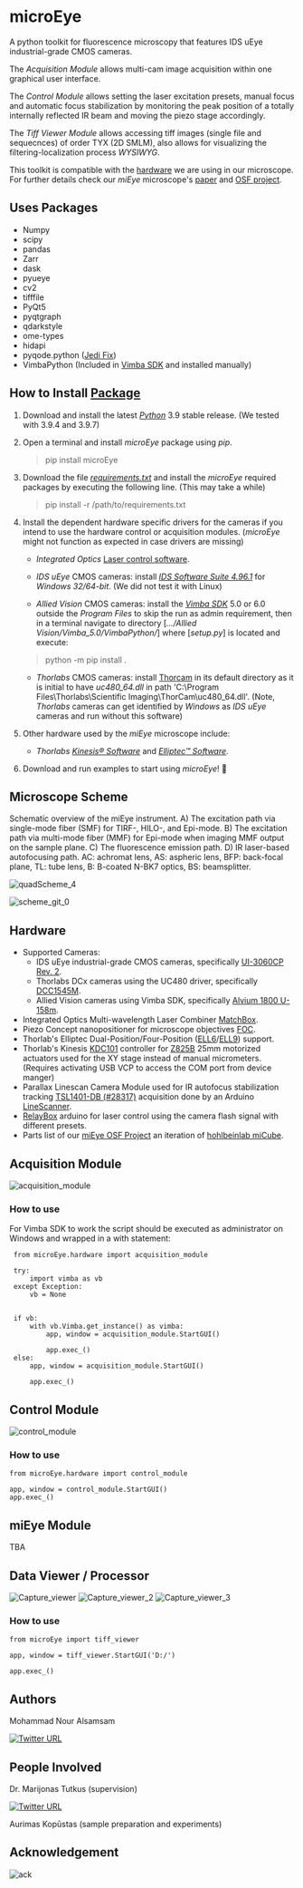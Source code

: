 # microEye
A python toolkit for fluorescence microscopy that features IDS uEye industrial-grade CMOS cameras.

The *Acquisition Module* allows multi-cam image acquisition within one graphical user interface.

The *Control Module* allows setting the laser excitation presets, manual focus and automatic focus stabilization by monitoring the peak position of a totally internally reflected IR beam and moving the piezo stage accordingly. 

The *Tiff Viewer Module* allows accessing tiff images (single file and sequecnces) of order TYX (2D SMLM), also allows for visualizing the filtering-localization process *WYSIWYG*.  

This toolkit is compatible with the [hardware](#hardware) we are using in our microscope. For further details check our *miEye* microscope's [paper](https://doi.org/10.1016/j.ohx.2022.e00368) and [OSF project](http://doi.org/10.17605/osf.io/j2fqy).

## Uses Packages
 
- Numpy
- scipy
- pandas
- Zarr
- dask
- pyueye
- cv2
- tifffile
- PyQt5
- pyqtgraph
- qdarkstyle
- ome-types
- hidapi
- pyqode.python ([Jedi Fix](https://github.com/pyQode/pyqode.python/blob/6cc30087dab69d334a48c716d8d19fc1546ff0c6/pyqode/python/backend/workers.py))
- VimbaPython (Included in [Vimba SDK](https://www.alliedvision.com/en/products/vimba-sdk/) and installed manually)

## How to Install [Package](https://pypi.org/project/microEye/)

1. Download and install the latest [*Python*](https://www.python.org/downloads/) 3.9 stable release. (We tested with 3.9.4 and 3.9.7)

2. Open a terminal and install *microEye* package using *pip*.

    > pip install microEye

3. Download the file [*requirements.txt*](https://github.com/samhitech/microEye/blob/main/requirements.txt) and install the *microEye* required packages by executing the following line. (This may take a while) 

    > pip install -r /path/to/requirements.txt

4. Install the dependent hardware specific drivers for the cameras if you intend to use the hardware control or acquisition modules.
(*microEye* might not function as expected in case drivers are missing)
      * *Integrated Optics* [Laser control software](https://integratedoptics.com/downloads).
 
      * *IDS uEye* CMOS cameras: install [*IDS Software Suite 4.96.1*](https://en.ids-imaging.com/download-details/AB00604.html?os=windows&version=win10&bus=64&floatcalc=) for *Windows 32/64-bit*. (We did not test it with Linux)

      * *Allied Vision* CMOS cameras: install the [*Vimba SDK*](https://www.alliedvision.com/en/products/vimba-sdk) 5.0 or 6.0 outside the *Program Files* to skip the run as admin requirement, then in a terminal navigate to  directory [*.../Allied Vision/Vimba_5.0/VimbaPython/*] where [*setup.py*] is located and execute:

    > python -m pip install .

      * *Thorlabs* CMOS cameras: install [Thorcam](https://www.thorlabs.com/software_pages/ViewSoftwarePage.cfm?Code=ThorCam) in its default directory as it is initial to have *uc480_64.dll*  in path 'C:\Program Files\Thorlabs\Scientific Imaging\ThorCam\uc480_64.dll'. (Note, *Thorlabs* cameras can get identified by *Windows* as *IDS uEye* cameras and run without this software)  

5. Other hardware used by the *miEye* microscope include:
      * *Thorlabs* [*Kinesis® Software*](https://www.thorlabs.com/newgrouppage9.cfm?objectgroup_id=10285) and [*Elliptec™ Software*](https://www.thorlabs.com/software_pages/ViewSoftwarePage.cfm?Code=ELL).

6. Download and run examples to start using *microEye*! :partying_face:

## Microscope Scheme

Schematic overview of the miEye instrument. A) The excitation path via single-mode fiber (SMF) for TIRF-, HILO-, and Epi-mode. B) The excitation path via multi-mode fiber (MMF) for Epi-mode when imaging MMF output on the sample plane. C) The fluorescence emission path. D) IR laser-based autofocusing path. AC: achromat lens, AS: aspheric lens, BFP: back-focal plane, TL: tube lens, B: B-coated N-BK7 optics, BS: beamsplitter.

![quadScheme_4](https://user-images.githubusercontent.com/89871015/182302644-9fdf8615-75c3-4702-9913-d1a535f60e22.png)

![scheme_git_0](https://user-images.githubusercontent.com/89871015/182302694-3f70d058-b1b6-4ef5-9cc2-aec9b58a05f0.png)

## Hardware 

- Supported Cameras:
  - IDS uEye industrial-grade CMOS cameras, specifically [UI-3060CP Rev. 2](https://en.ids-imaging.com/store/products/cameras/ui-3060cp-rev-2.html).
  - Thorlabs DCx cameras using the UC480 driver, specifically [DCC1545M](https://www.thorlabs.com/thorProduct.cfm?partNumber=DCC1545M).
  - Allied Vision cameras using Vimba SDK, specifically [Alvium 1800 U-158m](https://www.alliedvision.com/en/products/alvium-configurator/alvium-1800-u/158/#_configurator).
- Integrated Optics Multi-wavelength Laser Combiner [MatchBox](https://integratedoptics.com/products/wavelength-combiners).
- Piezo Concept nanopositioner for microscope objectives [FOC](https://piezoconcept-store.squarespace.com/1-axis/p/foc).
- Thorlab's Elliptec Dual-Position/Four-Position ([ELL6](https://www.thorlabs.com/thorproduct.cfm?partnumber=ELL6)/[ELL9](https://www.thorlabs.com/thorproduct.cfm?partnumber=ELL9)) support.
- Thorlab's Kinesis [KDC101](https://www.thorlabs.com/thorproduct.cfm?partnumber=KDC101) controller for [Z825B](https://www.thorlabs.com/thorproduct.cfm?partnumber=Z825B) 25mm motorized actuators used for the XY stage instead of manual micrometers. (Requires activating USB VCP to access the COM port from device manger)
- Parallax Linescan Camera Module used for IR autofocus stabilization tracking [TSL1401-DB (#28317)](https://eu.mouser.com/ProductDetail/Parallax/28317?qs=%2Fha2pyFaduiCRhuOAXMuCmQIeG1Q3R01m6Y1EH%252BmN80%3D) acquisition done by an Arduino [LineScanner](https://github.com/samhitech/LineScanner).
- [RelayBox](https://github.com/samhitech/RelayBox) arduino for laser control using the camera flash signal with different presets.
- Parts list of our [miEye OSF Project](https://osf.io/j2fqy/) an iteration of [hohlbeinlab miCube](https://hohlbeinlab.github.io/miCube/index.html).

## Acquisition Module

![acquisition_module](https://user-images.githubusercontent.com/89871015/135764990-b9ac0062-4710-4a10-b2f8-a16f34d77ee1.png)

### How to use

For Vimba SDK to work the script should be executed as administrator on Windows and wrapped in a with statement:

     from microEye.hardware import acquisition_module

     try:
         import vimba as vb
     except Exception:
         vb = None


     if vb:
         with vb.Vimba.get_instance() as vimba:
             app, window = acquisition_module.StartGUI()

             app.exec_()
     else:
         app, window = acquisition_module.StartGUI()

         app.exec_()

## Control Module

![control_module](https://user-images.githubusercontent.com/89871015/141841883-d37c4979-c8aa-4e1f-b1b9-84bdd819c828.png)

### How to use

    from microEye.hardware import control_module
    
    app, window = control_module.StartGUI()
    app.exec_()


## miEye Module

TBA

## Data Viewer / Processor

![Capture_viewer](https://user-images.githubusercontent.com/89871015/150964047-ba4521fa-1ffa-4f76-9e4e-6759fbdc3b8f.PNG) 
![Capture_viewer_2](https://user-images.githubusercontent.com/89871015/150964062-9560b228-5052-40cb-86fc-5617f760a1b1.PNG) 
![Capture_viewer_3](https://user-images.githubusercontent.com/89871015/151448086-0799926d-a4a4-420b-ad12-177145a90c78.png)


### How to use

    from microEye import tiff_viewer

    app, window = tiff_viewer.StartGUI('D:/')

    app.exec_()


## Authors

Mohammad Nour Alsamsam

[![Twitter URL](https://img.shields.io/twitter/url/https/twitter.com/samhightech.svg?style=social&label=Follow%20%40samhightech)](https://twitter.com/samhightech)
    
## People Involved

Dr. Marijonas Tutkus (supervision)

[![Twitter URL](https://img.shields.io/twitter/url/https/twitter.com/MTutkus.svg?style=social&label=Follow%20%40MTutkus)](https://twitter.com/MTutkus)


Aurimas Kopūstas (sample preparation and experiments)

## Acknowledgement

![ack](https://user-images.githubusercontent.com/89871015/135897106-12656072-932e-45ea-abeb-54e86ba60eb0.png)
